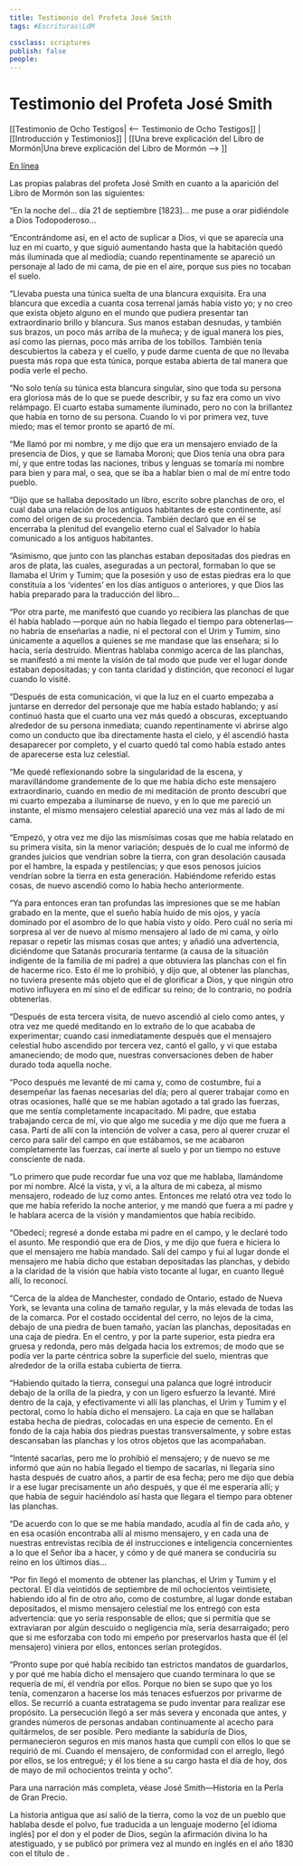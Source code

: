 ```yaml
---
title: Testimonio del Profeta José Smith
tags: #Escrituras\LdM

cssclass: scriptures
publish: false
people:
---
```


# Testimonio del Profeta José Smith
[[Testimonio de Ocho Testigos| <-- Testimonio de Ocho Testigos]] | [[Introducción y Testimonios]] | [[Una breve explicación del Libro de Mormón|Una breve explicación del Libro de Mormón --> ]]

[En línea](https://www.churchofjesuschrist.org/study/scriptures/bofm/js?lang=spa)

Las propias palabras del profeta José Smith en cuanto a la aparición del Libro de Mormón son las siguientes:

“En la noche del… día 21 de septiembre [1823]… me puse a orar pidiéndole a Dios Todopoderoso…

“Encontrándome así, en el acto de suplicar a Dios, vi que se aparecía una luz en mi cuarto, y que siguió aumentando hasta que la habitación quedó más iluminada que al mediodía; cuando repentinamente se apareció un personaje al lado de mi cama, de pie en el aire, porque sus pies no tocaban el suelo.

“Llevaba puesta una túnica suelta de una blancura exquisita. Era una blancura que excedía a cuanta cosa terrenal jamás había visto yo; y no creo que exista objeto alguno en el mundo que pudiera presentar tan extraordinario brillo y blancura. Sus manos estaban desnudas, y también sus brazos, un poco más arriba de la muñeca; y de igual manera los pies, así como las piernas, poco más arriba de los tobillos. También tenía descubiertos la cabeza y el cuello, y pude darme cuenta de que no llevaba puesta más ropa que esta túnica, porque estaba abierta de tal manera que podía verle el pecho.

“No solo tenía su túnica esta blancura singular, sino que toda su persona era gloriosa más de lo que se puede describir, y su faz era como un vivo relámpago. El cuarto estaba sumamente iluminado, pero no con la brillantez que había en torno de su persona. Cuando lo vi por primera vez, tuve miedo; mas el temor pronto se apartó de mí.

“Me llamó por mi nombre, y me dijo que era un mensajero enviado de la presencia de Dios, y que se llamaba Moroni; que Dios tenía una obra para mí, y que entre todas las naciones, tribus y lenguas se tomaría mi nombre para bien y para mal, o sea, que se iba a hablar bien o mal de mí entre todo pueblo.

“Dijo que se hallaba depositado un libro, escrito sobre planchas de oro, el cual daba una relación de los antiguos habitantes de este continente, así como del origen de su procedencia. También declaró que en él se encerraba la plenitud del evangelio eterno cual el Salvador lo había comunicado a los antiguos habitantes.

“Asimismo, que junto con las planchas estaban depositadas dos piedras en aros de plata, las cuales, aseguradas a un pectoral, formaban lo que se llamaba el Urim y Tumim; que la posesión y uso de estas piedras era lo que constituía a los ‘videntes’ en los días antiguos o anteriores, y que Dios las había preparado para la traducción del libro…

“Por otra parte, me manifestó que cuando yo recibiera las planchas de que él había hablado —porque aún no había llegado el tiempo para obtenerlas— no habría de enseñarlas a nadie, ni el pectoral con el Urim y Tumim, sino únicamente a aquellos a quienes se me mandase que las enseñara; si lo hacía, sería destruido. Mientras hablaba conmigo acerca de las planchas, se manifestó a mi mente la visión de tal modo que pude ver el lugar donde estaban depositadas; y con tanta claridad y distinción, que reconocí el lugar cuando lo visité.

“Después de esta comunicación, vi que la luz en el cuarto empezaba a juntarse en derredor del personaje que me había estado hablando; y así continuó hasta que el cuarto una vez más quedó a obscuras, exceptuando alrededor de su persona inmediata; cuando repentinamente vi abrirse algo como un conducto que iba directamente hasta el cielo, y él ascendió hasta desaparecer por completo, y el cuarto quedó tal como había estado antes de aparecerse esta luz celestial.

“Me quedé reflexionando sobre la singularidad de la escena, y maravillándome grandemente de lo que me había dicho este mensajero extraordinario, cuando en medio de mi meditación de pronto descubrí que mi cuarto empezaba a iluminarse de nuevo, y en lo que me pareció un instante, el mismo mensajero celestial apareció una vez más al lado de mi cama.

“Empezó, y otra vez me dijo las mismísimas cosas que me había relatado en su primera visita, sin la menor variación; después de lo cual me informó de grandes juicios que vendrían sobre la tierra, con gran desolación causada por el hambre, la espada y pestilencias; y que esos penosos juicios vendrían sobre la tierra en esta generación. Habiéndome referido estas cosas, de nuevo ascendió como lo había hecho anteriormente.

“Ya para entonces eran tan profundas las impresiones que se me habían grabado en la mente, que el sueño había huido de mis ojos, y yacía dominado por el asombro de lo que había visto y oído. Pero cuál no sería mi sorpresa al ver de nuevo al mismo mensajero al lado de mi cama, y oírlo repasar o repetir las mismas cosas que antes; y añadió una advertencia, diciéndome que Satanás procuraría tentarme (a causa de la situación indigente de la familia de mi padre) a que obtuviera las planchas con el fin de hacerme rico. Esto él me lo prohibió, y dijo que, al obtener las planchas, no tuviera presente más objeto que el de glorificar a Dios, y que ningún otro motivo influyera en mí sino el de edificar su reino; de lo contrario, no podría obtenerlas.

“Después de esta tercera visita, de nuevo ascendió al cielo como antes, y otra vez me quedé meditando en lo extraño de lo que acababa de experimentar; cuando casi inmediatamente después que el mensajero celestial hubo ascendido por tercera vez, cantó el gallo, y vi que estaba amaneciendo; de modo que, nuestras conversaciones deben de haber durado toda aquella noche.

“Poco después me levanté de mi cama y, como de costumbre, fui a desempeñar las faenas necesarias del día; pero al querer trabajar como en otras ocasiones, hallé que se me habían agotado a tal grado las fuerzas, que me sentía completamente incapacitado. Mi padre, que estaba trabajando cerca de mí, vio que algo me sucedía y me dijo que me fuera a casa. Partí de allí con la intención de volver a casa, pero al querer cruzar el cerco para salir del campo en que estábamos, se me acabaron completamente las fuerzas, caí inerte al suelo y por un tiempo no estuve consciente de nada.

“Lo primero que pude recordar fue una voz que me hablaba, llamándome por mi nombre. Alcé la vista, y vi, a la altura de mi cabeza, al mismo mensajero, rodeado de luz como antes. Entonces me relató otra vez todo lo que me había referido la noche anterior, y me mandó que fuera a mi padre y le hablara acerca de la visión y mandamientos que había recibido.

“Obedecí; regresé a donde estaba mi padre en el campo, y le declaré todo el asunto. Me respondió que era de Dios, y me dijo que fuera e hiciera lo que el mensajero me había mandado. Salí del campo y fui al lugar donde el mensajero me había dicho que estaban depositadas las planchas, y debido a la claridad de la visión que había visto tocante al lugar, en cuanto llegué allí, lo reconocí.

“Cerca de la aldea de Manchester, condado de Ontario, estado de Nueva York, se levanta una colina de tamaño regular, y la más elevada de todas las de la comarca. Por el costado occidental del cerro, no lejos de la cima, debajo de una piedra de buen tamaño, yacían las planchas, depositadas en una caja de piedra. En el centro, y por la parte superior, esta piedra era gruesa y redonda, pero más delgada hacia los extremos; de modo que se podía ver la parte céntrica sobre la superficie del suelo, mientras que alrededor de la orilla estaba cubierta de tierra.

“Habiendo quitado la tierra, conseguí una palanca que logré introducir debajo de la orilla de la piedra, y con un ligero esfuerzo la levanté. Miré dentro de la caja, y efectivamente vi allí las planchas, el Urim y Tumim y el pectoral, como lo había dicho el mensajero. La caja en que se hallaban estaba hecha de piedras, colocadas en una especie de cemento. En el fondo de la caja había dos piedras puestas transversalmente, y sobre estas descansaban las planchas y los otros objetos que las acompañaban.

“Intenté sacarlas, pero me lo prohibió el mensajero; y de nuevo se me informó que aún no había llegado el tiempo de sacarlas, ni llegaría sino hasta después de cuatro años, a partir de esa fecha; pero me dijo que debía ir a ese lugar precisamente un año después, y que él me esperaría allí; y que había de seguir haciéndolo así hasta que llegara el tiempo para obtener las planchas.

“De acuerdo con lo que se me había mandado, acudía al fin de cada año, y en esa ocasión encontraba allí al mismo mensajero, y en cada una de nuestras entrevistas recibía de él instrucciones e inteligencia concernientes a lo que el Señor iba a hacer, y cómo y de qué manera se conduciría su reino en los últimos días…

“Por fin llegó el momento de obtener las planchas, el Urim y Tumim y el pectoral. El día veintidós de septiembre de mil ochocientos veintisiete, habiendo ido al fin de otro año, como de costumbre, al lugar donde estaban depositados, el mismo mensajero celestial me los entregó con esta advertencia: que yo sería responsable de ellos; que si permitía que se extraviaran por algún descuido o negligencia mía, sería desarraigado; pero que si me esforzaba con todo mi empeño por preservarlos hasta que él (el mensajero) viniera por ellos, entonces serían protegidos.

“Pronto supe por qué había recibido tan estrictos mandatos de guardarlos, y por qué me había dicho el mensajero que cuando terminara lo que se requería de mí, él vendría por ellos. Porque no bien se supo que yo los tenía, comenzaron a hacerse los más tenaces esfuerzos por privarme de ellos. Se recurrió a cuanta estratagema se pudo inventar para realizar ese propósito. La persecución llegó a ser más severa y enconada que antes, y grandes números de personas andaban continuamente al acecho para quitármelos, de ser posible. Pero mediante la sabiduría de Dios, permanecieron seguros en mis manos hasta que cumplí con ellos lo que se requirió de mí. Cuando el mensajero, de conformidad con el arreglo, llegó por ellos, se los entregué; y él los tiene a su cargo hasta el día de hoy, dos de mayo de mil ochocientos treinta y ocho”.

Para una narración más completa, véase José Smith—Historia en la Perla de Gran Precio.

La historia antigua que así salió de la tierra, como la voz de un pueblo que hablaba desde el polvo, fue traducida a un lenguaje moderno [el idioma inglés] por el don y el poder de Dios, según la afirmación divina lo ha atestiguado, y se publicó por primera vez al mundo en inglés en el año 1830 con el título de .

